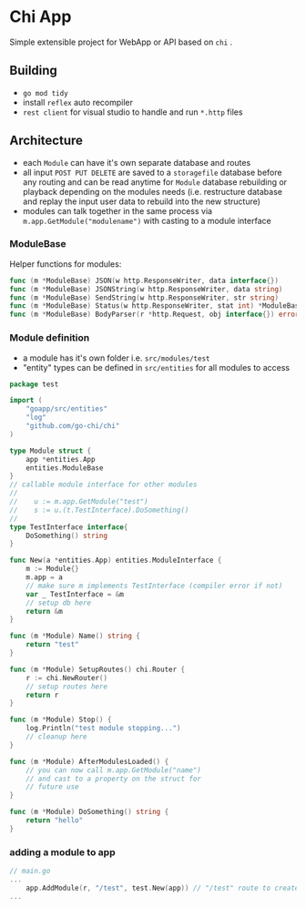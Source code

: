 # Chi App

Simple extensible project for WebApp or API based on `chi` .

## Building

- `go mod tidy` 
- install `reflex` auto recompiler 
- `rest client` for visual studio to handle and run `*.http` files

## Architecture

- each `Module` can have it's own separate database and routes
- all input `POST PUT DELETE` are saved to a `storagefile` database before any routing and can be read anytime for `Module` database rebuilding or playback depending on the modules needs (i.e. restructure database and replay the input user data to rebuild into the new structure)
- modules can talk together in the same process via `m.app.GetModule("modulename")` with casting to a module interface

### ModuleBase

Helper functions for modules:

```go
func (m *ModuleBase) JSON(w http.ResponseWriter, data interface{})
func (m *ModuleBase) JSONString(w http.ResponseWriter, data string)
func (m *ModuleBase) SendString(w http.ResponseWriter, str string)
func (m *ModuleBase) Status(w http.ResponseWriter, stat int) *ModuleBase
func (m *ModuleBase) BodyParser(r *http.Request, obj interface{}) error
```

### Module definition

- a module has it's own folder i.e. `src/modules/test`
- "entity" types can be defined in `src/entities` for all modules to access

```go
package test

import (
	"goapp/src/entities"
	"log"
	"github.com/go-chi/chi"
)

type Module struct {
	app *entities.App
	entities.ModuleBase
}
// callable module interface for other modules
//
//	  u := m.app.GetModule("test")
//	  s := u.(t.TestInterface).DoSomething()
//
type TestInterface interface{
    DoSomething() string
}

func New(a *entities.App) entities.ModuleInterface {
	m := Module{}
	m.app = a
    // make sure m implements TestInterface (compiler error if not)
    var _ TestInterface = &m
    // setup db here
	return &m
}

func (m *Module) Name() string {
	return "test"
}

func (m *Module) SetupRoutes() chi.Router {
	r := chi.NewRouter()
	// setup routes here
	return r
}

func (m *Module) Stop() {
	log.Println("test module stopping...")
    // cleanup here
}

func (m *Module) AfterModulesLoaded() {
    // you can now call m.app.GetModule("name")
    // and cast to a property on the struct for
    // future use
}

func (m *Module) DoSomething() string {
    return "hello"
}
```

### adding a module to app

```go
// main.go
...
	app.AddModule(r, "/test", test.New(app)) // "/test" route to create test module under
...
```



